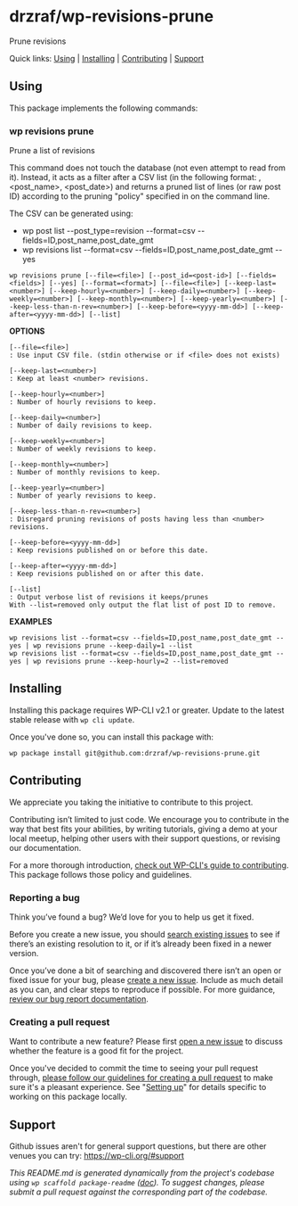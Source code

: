 drzraf/wp-revisions-prune
========================

Prune revisions

Quick links: [Using](#using) | [Installing](#installing) | [Contributing](#contributing) | [Support](#support)

## Using

This package implements the following commands:

### wp revisions prune

Prune a list of revisions

This command does not touch the database (not even attempt to read from it). Instead, it acts as a filter after a CSV list
(in the following format: <ID>, <post_name>, <post_date>) and returns a pruned list of lines (or raw post ID) according to the
pruning "policy" specified in on the command line.

The CSV can be generated using:
- wp post list --post_type=revision --format=csv --fields=ID,post_name,post_date_gmt
- wp revisions list --format=csv --fields=ID,post_name,post_date_gmt --yes

~~~
wp revisions prune [--file=<file>] [--post_id=<post-id>] [--fields=<fields>] [--yes] [--format=<format>] [--file=<file>] [--keep-last=<number>] [--keep-hourly=<number>] [--keep-daily=<number>] [--keep-weekly=<number>] [--keep-monthly=<number>] [--keep-yearly=<number>] [--keep-less-than-n-rev=<number>] [--keep-before=<yyyy-mm-dd>] [--keep-after=<yyyy-mm-dd>] [--list]
~~~

**OPTIONS**

	[--file=<file>]
	: Use input CSV file. (stdin otherwise or if <file> does not exists)

	[--keep-last=<number>]
	: Keep at least <number> revisions.

	[--keep-hourly=<number>]
	: Number of hourly revisions to keep.

	[--keep-daily=<number>]
	: Number of daily revisions to keep.

	[--keep-weekly=<number>]
	: Number of weekly revisions to keep.

	[--keep-monthly=<number>]
	: Number of monthly revisions to keep.

	[--keep-yearly=<number>]
	: Number of yearly revisions to keep.

	[--keep-less-than-n-rev=<number>]
	: Disregard pruning revisions of posts having less than <number> revisions.

	[--keep-before=<yyyy-mm-dd>]
	: Keep revisions published on or before this date.

	[--keep-after=<yyyy-mm-dd>]
	: Keep revisions published on or after this date.

	[--list]
	: Output verbose list of revisions it keeps/prunes
	With --list=removed only output the flat list of post ID to remove.

**EXAMPLES**

    wp revisions list --format=csv --fields=ID,post_name,post_date_gmt --yes | wp revisions prune --keep-daily=1 --list
    wp revisions list --format=csv --fields=ID,post_name,post_date_gmt --yes | wp revisions prune --keep-hourly=2 --list=removed


## Installing

Installing this package requires WP-CLI v2.1 or greater. Update to the latest stable release with `wp cli update`.

Once you've done so, you can install this package with:

    wp package install git@github.com:drzraf/wp-revisions-prune.git

## Contributing

We appreciate you taking the initiative to contribute to this project.

Contributing isn’t limited to just code. We encourage you to contribute in the way that best fits your abilities, by writing tutorials, giving a demo at your local meetup, helping other users with their support questions, or revising our documentation.

For a more thorough introduction, [check out WP-CLI's guide to contributing](https://make.wordpress.org/cli/handbook/contributing/). This package follows those policy and guidelines.

### Reporting a bug

Think you’ve found a bug? We’d love for you to help us get it fixed.

Before you create a new issue, you should [search existing issues](https://github.com/drzraf/wp-revisions-prune/issues?q=label%3Abug%20) to see if there’s an existing resolution to it, or if it’s already been fixed in a newer version.

Once you’ve done a bit of searching and discovered there isn’t an open or fixed issue for your bug, please [create a new issue](https://github.com/drzraf/wp-revisions-prune/issues/new). Include as much detail as you can, and clear steps to reproduce if possible. For more guidance, [review our bug report documentation](https://make.wordpress.org/cli/handbook/bug-reports/).

### Creating a pull request

Want to contribute a new feature? Please first [open a new issue](https://github.com/drzraf/wp-revisions-prune/issues/new) to discuss whether the feature is a good fit for the project.

Once you've decided to commit the time to seeing your pull request through, [please follow our guidelines for creating a pull request](https://make.wordpress.org/cli/handbook/pull-requests/) to make sure it's a pleasant experience. See "[Setting up](https://make.wordpress.org/cli/handbook/pull-requests/#setting-up)" for details specific to working on this package locally.

## Support

Github issues aren't for general support questions, but there are other venues you can try: https://wp-cli.org/#support


*This README.md is generated dynamically from the project's codebase using `wp scaffold package-readme` ([doc](https://github.com/wp-cli/scaffold-package-command#wp-scaffold-package-readme)). To suggest changes, please submit a pull request against the corresponding part of the codebase.*
